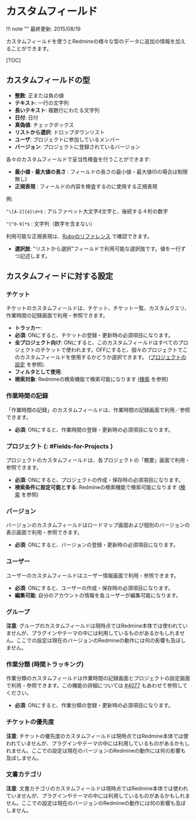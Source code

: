 カスタムフィールド
==================

!!! note ""
    最終更新: 2015/08/19

カスタムフィールドを使うとRedmineの様々な型のデータに追加の情報を加えることができます。

[TOC]

カスタムフィールドの型
----------------------

-   **整数**: 正または負の値
-   **テキスト**: 一行の文字列
-   **長いテキスト**: 複数行にわたる文字列
-   **日付**: 日付
-   **真偽値**: チェックボックス
-   **リストから選択**: ドロップダウンリスト
-   **ユーザ**: プロジェクトに参加しているメンバー
-   **バージョン**: プロジェクトに登録されているバージョン

各々のカスタムフィールドで妥当性検査を行うことができます:

-   **最小値 - 最大値の長さ** : フィールドの長さの最小値・最大値(0の場合は制限無し)
-   **正規表現** : フィールドの内容を検査するのに使用する正規表現

例:

`^\[A-Z]{4}\d+$` : アルファベット大文字4文字と、後続する４桁の数字

`^[^0-9]*$` : 文字列（数字を含まない）

利用可能な正規表現は、[Rubyのリファレンス](http://doc.ruby-lang.org/ja/1.8.7/doc/spec=2fregexp.html) で確認できます。

-   **選択肢**: "リストから選択"フィールドで利用可能な選択肢です。値を一行ずつ記述します。

カスタムフィードに対する設定
----------------------------

### チケット

チケットのカスタムフィールドは、チケット、チケット一覧、カスタムクエリ、作業時間の記録画面で利用・参照できます。

-   **トラッカー**:
-   **必須**: ONにすると、チケットの登録・更新時の必須項目になります。
-   **全プロジェクト向け**: ONにすると、このカスタムフィールドはすべてのプロジェクトのチケットで使われます。OFFにすると、個々のプロジェクトでこのカスタムフィールドを使用するかどうか選択できます。 ([プロジェクトの設定](RedmineProjectSettings) を参照).
-   **フィルタとして使用**:
-   **検索対象**: Redmineの検索機能で検索可能になります ([検索](RedmineSearch) を参照)

### 作業時間の記録

「作業時間の記録」のカスタムフィールドは、作業時間の記録画面で利用／参照できます。

-   **必須**: ONにすると、作業時間の登録・更新時の必須項目になります。

### プロジェクト {: #Fields-for-Projects }

プロジェクトのカスタムフィールドは、各プロジェクトの「概要」画面で利用・参照できます。

-   **必須**: ONにすると、プロジェクトの作成・保存時の必須項目になります。
-   **検索条件に設定可能とする**: Redmineの検索機能で検索可能になります ([検索](RedmineSearch) を参照)

### バージョン

バージョンのカスタムフィールドはロードマップ画面および個別のバージョンの表示画面で利用・参照できます。

-   **必須**: ONにすると、バージョンの登録・更新時の必須項目になります。

### ユーザー

ユーザーのカスタムフィールドはユーザー情報画面で利用・参照できます。

-   **必須**: ONにすると、ユーザーの作成・保存時の必須項目になります。
-   **編集可能**: 自分のアカウントの情報を各ユーザーが編集可能になります。

### グループ

**注意**: グループのカスタムフィールドは現時点ではRedmine本体では使われていませんが、プラグインやテーマの中には利用しているものがあるかもしれません。ここでの設定は現在のバージョンのRedmineの動作には何の影響も及ぼしません。

### 作業分類 (時間トラッキング)

作業分類のカスタムフィールドは作業時間の記録画面とプロジェクトの設定画面で利用・参照できます。この機能の詳細については [#4077](http://www.redmine.org/issues/4077) もあわせて参照してください。

-   **必須**: ONにすると、作業分類の登録・更新時の必須項目になります。

### チケットの優先度

**注意**: チケットの優先度のカスタムフィールドは現時点ではRedmine本体では使われていませんが、プラグインやテーマの中には利用しているものがあるかもしれません。ここでの設定は現在のバージョンのRedmineの動作には何の影響も及ぼしません。

### 文書カテゴリ

**注意**: 文書カテゴリのカスタムフィールドは現時点ではRedmine本体では使われていませんが、プラグインやテーマの中には利用しているものがあるかもしれません。ここでの設定は現在のバージョンのRedmineの動作には何の影響も及ぼしません。

